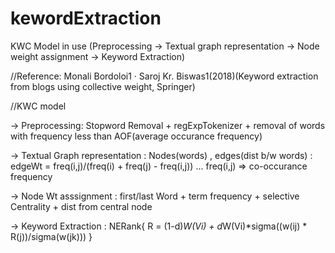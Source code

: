# kewordExtraction
KWC Model in use (Preprocessing -> Textual graph representation -> Node weight assignment -> Keyword Extraction)

//Reference: Monali Bordoloi1 · Saroj Kr. Biswas1(2018)(Keyword extraction from blogs using collective weight, Springer)

//KWC model

 -> Preprocessing: Stopword Removal + regExpTokenizer + removal of words with frequency less than AOF(average occurance frequency)
 
 -> Textual Graph representation : Nodes(words) , edges(dist b/w words) : edgeWt = freq(i,j)/(freq(i) + freq(j) - freq(i,j)) ... freq(i,j) => co-occurance frequency

 -> Node Wt asssignment : first/last Word + term frequency + selective Centrality + dist from central node 
 
 -> Keyword Extraction : NERank{ R = (1-d)*W(Vi) + d*W(Vi)*sigma((w(ij) * R(j))/sigma(w(jk))) }
